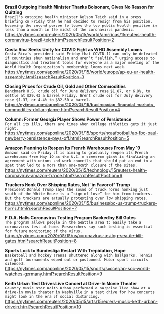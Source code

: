 **Brazil Outgoing Health Minister Thanks Bolsonaro, Gives No Reason for Quitting**\
`Brazil's outgoing health minister Nelson Teich said in a press briefing on Friday that he had decided to resign from his position, becoming the second person to leave the top public health position in less than a month in the midst of the coronavirus pandemic.`\
https://nytimes.com/reuters/2020/05/15/world/americas/15reuters-health-coronavirus-brazil-teich.html?searchResultPosition=2

**Costa Rica Seeks Unity for COVID Fight as WHO Assembly Looms**\
`Costa Rica’s president said Friday that COVID-19 can only be defeated if countries shun nationalism and aren’t “selfish,” urging access to diagnostics and treatment tools for everyone as a major meeting of the World Health Organization’s membership looms next week.`\
https://nytimes.com/aponline/2020/05/15/world/europe/ap-eu-un-health-assembly.html?searchResultPosition=3

**Closing Prices for Crude Oil, Gold and Other Commodities**\
`Benchmark U.S. crude oil for June delivery rose $1.87, or 6.8%, to settle at $29.43 a barrel Friday. Brent crude oil for July delivery rose $1.37, or 4.4% to $32.50 a barrel. `\
https://nytimes.com/aponline/2020/05/15/business/ap-financial-markets-commodities-dollar-glance.html?searchResultPosition=4

**Column: Former Georgia Player Shows Power of Persistence**\
`For all its ills, there are times when college athletics gets it just right.`\
https://nytimes.com/aponline/2020/05/15/sports/ncaafootball/ap-fbc-paul-newberry-persistence-pays-off.html?searchResultPosition=5

**Amazon Planning to Reopen Its French Warehouses From May 19**\
`Amazon said on Friday it is aiming to gradually reopen its French warehouses from May 19 as the U.S. e-commerce giant is finalizing an agreement with unions and work councils that should put an end to a spat that led to a more than one-month closure of the sites.`\
https://nytimes.com/reuters/2020/05/15/technology/15reuters-health-coronavirus-amazon-france.html?searchResultPosition=6

**Truckers Honk Over Shipping Rates, Not 'in Favor of' Trump**\
`President Donald Trump says the sound of truck horns honking just south of the White House is a “sign of love” for him from truckers. But the truckers are actually protesting over low shipping rates. `\
https://nytimes.com/aponline/2020/05/15/business/bc-us-trump-truckers-horns.html?searchResultPosition=7

**F.D.A. Halts Coronavirus Testing Program Backed by Bill Gates**\
`The program allows people in the Seattle area to easily take a coronavirus test at home. Researchers say such testing is essential for future monitoring of the virus.`\
https://nytimes.com/2020/05/15/us/coronavirus-testing-seattle-bill-gates.html?searchResultPosition=8

**Sports Look to Bundesliga Restart With Trepidation, Hope**\
`Basketball and hockey arenas shuttered along with ballparks. Tennis and golf tournaments wiped out or postponed. Motor sport circuits silenced. `\
https://nytimes.com/aponline/2020/05/15/sports/soccer/ap-soc-world-watches-germany.html?searchResultPosition=9

**Keith Urban Test Drives Live Concert at Drive-In Movie Theater**\
`Country music star Keith Urban performed a surprise live show at a drive-in movie theater in Nashville in a test drive for how concerts might look in the era of social distancing.`\
https://nytimes.com/reuters/2020/05/15/arts/15reuters-music-keith-urban-drivein.html?searchResultPosition=10

